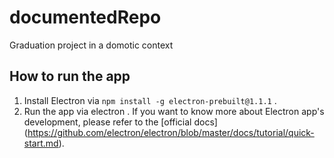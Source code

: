 # documentedRepo
Graduation project in a domotic context
## How to run the app
1) Install Electron via `npm install -g electron-prebuilt@1.1.1` .
2) Run the app via electron <app-path>.
If you want to know more about Electron app's development, please refer to the [official docs] (https://github.com/electron/electron/blob/master/docs/tutorial/quick-start.md).
    
